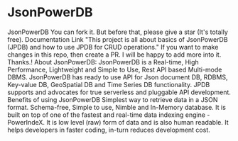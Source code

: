 # JsonPowerDB
JsonPowerDB You can fork it. But before that, please give a star (It's totally free). Documentation Link  "This project is all about basics of JsonPowerDB (JPDB) and how to use JPDB for CRUD operations." If you want to make changes in this repo, then create a PR. I will be happy to add more into it. Thanks.! About JsonPowerDB: JsonPowerDB is a Real-time, High Performance, Lightweight and Simple to Use, Rest API based Multi-mode DBMS. JsonPowerDB has ready to use API for Json document DB, RDBMS, Key-value DB, GeoSpatial DB and Time Series DB functionality. JPDB supports and advocates for true serverless and pluggable API development. Benefits of using JsonPowerDB Simplest way to retrieve data in a JSON format. Schema-free, Simple to use, Nimble and In-Memory database. It is built on top of one of the fastest and real-time data indexing engine - PowerIndeX. It is low level (raw) form of data and is also human readable. It helps developers in faster coding, in-turn reduces development cost.
